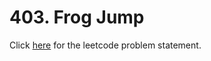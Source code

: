 # 403. Frog Jump

Click [here](https://leetcode.com/problems/frog-jump/) for the leetcode problem statement.
